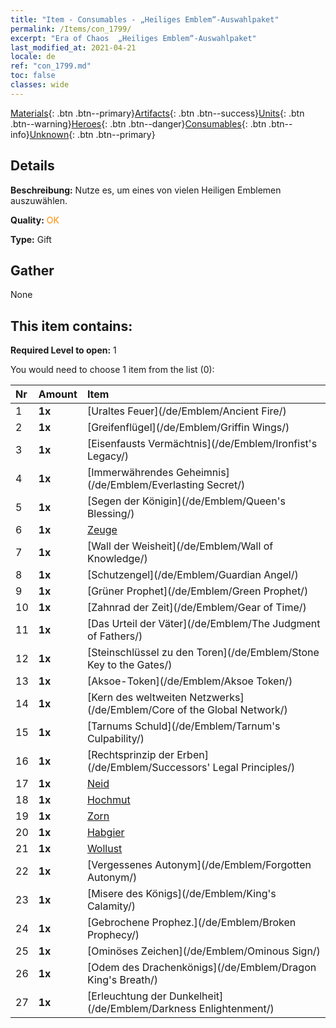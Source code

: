 ```yaml
---
title: "Item - Consumables - „Heiliges Emblem“-Auswahlpaket"
permalink: /Items/con_1799/
excerpt: "Era of Chaos  „Heiliges Emblem“-Auswahlpaket"
last_modified_at: 2021-04-21
locale: de
ref: "con_1799.md"
toc: false
classes: wide
---
```

 [Materials](/de/Items/){: .btn .btn--primary}[Artifacts](/de/Items/Artifacts/){: .btn .btn--success}[Units](/de/Items/Units/){: .btn .btn--warning}[Heroes](/de/Items/Heroes/){: .btn .btn--danger}[Consumables](/de/Items/Consumables/){: .btn .btn--info}[Unknown](/de/Items/Unknown/){: .btn .btn--primary}

## Details
 **Beschreibung:** Nutze es, um eines von vielen Heiligen Emblemen auszuwählen.

 **Quality:** <span style="color: #FF8C00">OK</span>

 **Type:** Gift

## Gather

  None

## This item contains:

 **Required Level to open:** 1

 You would need to choose 1 item from the list (0):

  | Nr | Amount |     Item    |
  |:---|:-------|:------------|
  | 1 |  **1x** | [Uraltes Feuer](/de/Emblem/Ancient Fire/) |  | 
  | 2 |  **1x** | [Greifenflügel](/de/Emblem/Griffin Wings/) |  | 
  | 3 |  **1x** | [Eisenfausts Vermächtnis](/de/Emblem/Ironfist's Legacy/) |  | 
  | 4 |  **1x** | [Immerwährendes Geheimnis](/de/Emblem/Everlasting Secret/) |  | 
  | 5 |  **1x** | [Segen der Königin](/de/Emblem/Queen's Blessing/) |  | 
  | 6 |  **1x** | [Zeuge](/de/Emblem/Witness/) |  | 
  | 7 |  **1x** | [Wall der Weisheit](/de/Emblem/Wall of Knowledge/) |  | 
  | 8 |  **1x** | [Schutzengel](/de/Emblem/Guardian Angel/) |  | 
  | 9 |  **1x** | [Grüner Prophet](/de/Emblem/Green Prophet/) |  | 
  | 10 |  **1x** | [Zahnrad der Zeit](/de/Emblem/Gear of Time/) |  | 
  | 11 |  **1x** | [Das Urteil der Väter](/de/Emblem/The Judgment of Fathers/) |  | 
  | 12 |  **1x** | [Steinschlüssel zu den Toren](/de/Emblem/Stone Key to the Gates/) |  | 
  | 13 |  **1x** | [Aksoe-Token](/de/Emblem/Aksoe Token/) |  | 
  | 14 |  **1x** | [Kern des weltweiten Netzwerks](/de/Emblem/Core of the Global Network/) |  | 
  | 15 |  **1x** | [Tarnums Schuld](/de/Emblem/Tarnum's Culpability/) |  | 
  | 16 |  **1x** | [Rechtsprinzip der Erben](/de/Emblem/Successors' Legal Principles/) |  | 
  | 17 |  **1x** | [Neid](/de/Emblem/Jealousy/) |  | 
  | 18 |  **1x** | [Hochmut](/de/Emblem/Arrogance/) |  | 
  | 19 |  **1x** | [Zorn](/de/Emblem/Anger/) |  | 
  | 20 |  **1x** | [Habgier](/de/Emblem/Greed/) |  | 
  | 21 |  **1x** | [Wollust](/de/Emblem/Lust/) |  | 
  | 22 |  **1x** | [Vergessenes Autonym](/de/Emblem/Forgotten Autonym/) |  | 
  | 23 |  **1x** | [Misere des Königs](/de/Emblem/King's Calamity/) |  | 
  | 24 |  **1x** | [Gebrochene Prophez.](/de/Emblem/Broken Prophecy/) |  | 
  | 25 |  **1x** | [Ominöses Zeichen](/de/Emblem/Ominous Sign/) |  | 
  | 26 |  **1x** | [Odem des Drachenkönigs](/de/Emblem/Dragon King's Breath/) |  | 
  | 27 |  **1x** | [Erleuchtung der Dunkelheit](/de/Emblem/Darkness Enlightenment/) |  | 
